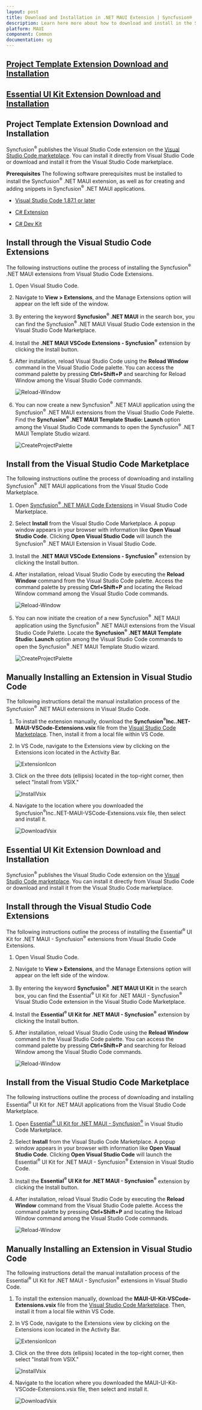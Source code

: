 ```yaml
---
layout: post
title: Download and Installation in .NET MAUI Extension | Syncfusion®
description: Learn here more about how to download and install in the Syncfusion® .NET MAUI Extension for Visual Studio Code and much more.
platform: MAUI
component: Common
documentation: ug
---
```


## [Project Template Extension Download and Installation](https://help.syncfusion.com/maui/visual-studio-integration/download-and-installation#project-template-extension-download-and-installation)

## [Essential UI Kit Extension Download and Installation](https://help.syncfusion.com/maui/visual-studio-integration/download-and-installation#essential-ui-kitextension-download-and-iInstallation)

## Project Template Extension Download and Installation
Syncfusion<sup>®</sup> publishes the Visual Studio Code extension on the [Visual Studio Code marketplace](https://marketplace.visualstudio.com/items?itemName=SyncfusionInc.MAUI-VSCode-Extensions). You can install it directly from Visual Studio Code or download and install it from the Visual Studio Code marketplace.

**Prerequisites**
The following software prerequisites must be installed to install the Syncfusion<sup>®</sup> .NET MAUI extension, as well as for creating and adding snippets in Syncfusion<sup>®</sup> .NET MAUI applications.

* [Visual Studio Code 1.87.1 or later](https://code.visualstudio.com/download)

* [C# Extension ](https://marketplace.visualstudio.com/items?itemName=ms-dotnettools.csharp) 

* [C# Dev Kit](https://marketplace.visualstudio.com/items?itemName=ms-dotnettools.csdevkit)

## Install through the Visual Studio Code Extensions
The following instructions outline the process of installing the Syncfusion<sup>®</sup> .NET MAUI extensions from Visual Studio Code Extensions.

1.	Open Visual Studio Code.

2.	Navigate to **View > Extensions**, and the Manage Extensions option will appear on the left side of the window.

3.	By entering the keyword **Syncfusion<sup>®</sup> .NET MAUI** in the search box, you can find the Syncfusion<sup>®</sup> .NET MAUI Visual Studio Code extension in the Visual Studio Code Marketplace.

4.	Install the **.NET MAUI VSCode Extensions - Syncfusion<sup>®</sup>** extension by clicking the Install button.

5.	After installation, reload Visual Studio Code using the **Reload Window** command in the Visual Studio Code palette. You can access the command palette by pressing **Ctrl+Shift+P** and searching for Reload Window among the Visual Studio Code commands.

    ![Reload-Window](images/Reload-Window.png)

6.	You can now create a new Syncfusion<sup>®</sup> .NET MAUI application using the Syncfusion<sup>®</sup> .NET MAUI extensions from the Visual Studio Code Palette. Find the **Syncfusion<sup>®</sup> .NET MAUI Template Studio: Launch** option among the Visual Studio Code commands to open the Syncfusion<sup>®</sup> .NET MAUI Template Studio wizard.

    ![CreateProjectPalette](images/CreateProjectPalette.png)

## Install from the Visual Studio Code Marketplace

The following instructions outline the process of downloading and installing Syncfusion<sup>®</sup> .NET MAUI applications from the Visual Studio Code Marketplace.

1.	Open [Syncfusion<sup>®</sup> .NET MAUI Code Extensions](https://marketplace.visualstudio.com/items?itemName=SyncfusionInc.MAUI-VSCode-Extensions) in Visual Studio Code Marketplace.

2.	Select **Install** from the Visual Studio Code Marketplace. A popup window appears in your browser with information like **Open Visual Studio Code**. Clicking **Open Visual Studio Code** will launch the Syncfusion<sup>®</sup> .NET MAUI Extension in Visual Studio Code.

3.	Install the **.NET MAUI VSCode Extensions - Syncfusion<sup>®</sup>** extension by clicking the Install button.

4.	After installation, reload Visual Studio Code by executing the **Reload Window** command from the Visual Studio Code palette. Access the command palette by pressing **Ctrl+Shift+P** and locating the Reload Window command among the Visual Studio Code commands.

    ![Reload-Window](images/Reload-Window.png)
5.	You can now initiate the creation of a new Syncfusion<sup>®</sup> .NET MAUI application using the Syncfusion<sup>®</sup> .NET MAUI extensions from the Visual Studio Code Palette. Locate the **Syncfusion<sup>®</sup> .NET MAUI Template Studio: Launch** option among the Visual Studio Code commands to open the Syncfusion<sup>®</sup> .NET MAUI Template Studio wizard.

    ![CreateProjectPalette](images/CreateProjectPalette.png)

## Manually Installing an Extension in Visual Studio Code

The following instructions detail the manual installation process of the Syncfusion<sup>®</sup> .NET MAUI extensions in Visual Studio Code.

1.	To install the extension manually, download the **Syncfusion<sup>®</sup>Inc..NET-MAUI-VSCode-Extensions.vsix** file from the [Visual Studio Code Marketplace](https://marketplace.visualstudio.com/items?itemName=SyncfusionInc.MAUI-VSCode-Extensions). Then, install it from a local file within VS Code.

2.	In VS Code, navigate to the Extensions view by clicking on the Extensions icon located in the Activity Bar.

    ![ExtensionIcon](images/ExtensionIcon.png)

3.	Click on the three dots (ellipsis) located in the top-right corner, then select "Install from VSIX."
  
    ![InstallVsix](images/InstallVsix.png)

4.	Navigate to the location where you downloaded the Syncfusion<sup>®</sup>Inc..NET-MAUI-VSCode-Extensions.vsix file, then select and install it.

    ![DownloadVsix](images/DownloadVsix.png)
    

## Essential UI Kit Extension Download and Installation
Syncfusion<sup>®</sup> publishes the Visual Studio Code extension on the [Visual Studio Code marketplace](https://marketplace.visualstudio.com/items?itemName=SyncfusionInc.MAUI-UI-Kit-VSCode-Extensions). You can install it directly from Visual Studio Code or download and install it from the Visual Studio Code marketplace.

## Install through the Visual Studio Code Extensions
The following instructions outline the process of installing the Essential<sup>®</sup> UI Kit for .NET MAUI - Syncfusion<sup>®</sup> extensions from Visual Studio Code Extensions.

1.	Open Visual Studio Code.

2.	Navigate to **View > Extensions**, and the Manage Extensions option will appear on the left side of the window.

3.	By entering the keyword **Syncfusion<sup>®</sup> .NET MAUI UI Kit** in the search box, you can find the Essential<sup>®</sup> UI Kit for .NET MAUI - Syncfusion<sup>®</sup> Visual Studio Code extension in the Visual Studio Code Marketplace.

4.	Install the **Essential<sup>®</sup> UI Kit for .NET MAUI - Syncfusion<sup>®</sup>** extension by clicking the Install button.

5.	After installation, reload Visual Studio Code using the **Reload Window** command in the Visual Studio Code palette. You can access the command palette by pressing **Ctrl+Shift+P** and searching for Reload Window among the Visual Studio Code commands.

    ![Reload-Window](images/Reload-Window.png)

## Install from the Visual Studio Code Marketplace

The following instructions outline the process of downloading and installing Essential<sup>®</sup> UI Kit for .NET MAUI applications from the Visual Studio Code Marketplace.

1.	Open [Essential<sup>®</sup> UI Kit for .NET MAUI - Syncfusion<sup>®</sup>](https://marketplace.visualstudio.com/items?itemName=SyncfusionInc.MAUI-UI-Kit-VSCode-Extensions) in Visual Studio Code Marketplace.

2.	Select **Install** from the Visual Studio Code Marketplace. A popup window appears in your browser with information like **Open Visual Studio Code**. Clicking **Open Visual Studio Code** will launch the Essential<sup>®</sup> UI Kit for .NET MAUI - Syncfusion<sup>®</sup> Extension in Visual Studio Code.

3.	Install the **Essential<sup>®</sup> UI Kit for .NET MAUI - Syncfusion<sup>®</sup>** extension by clicking the Install button.

4.	After installation, reload Visual Studio Code by executing the **Reload Window** command from the Visual Studio Code palette. Access the command palette by pressing **Ctrl+Shift+P** and locating the Reload Window command among the Visual Studio Code commands.

    ![Reload-Window](images/Reload-Window.png)

## Manually Installing an Extension in Visual Studio Code

The following instructions detail the manual installation process of the Essential<sup>®</sup> UI Kit for .NET MAUI - Syncfusion<sup>®</sup> extensions in Visual Studio Code.

1.	To install the extension manually, download the **MAUI-UI-Kit-VSCode-Extensions.vsix** file from the [Visual Studio Code Marketplace](https://marketplace.visualstudio.com/items?itemName=SyncfusionInc.MAUI-UI-Kit-VSCode-Extensions). Then, install it from a local file within VS Code.

2.	In VS Code, navigate to the Extensions view by clicking on the Extensions icon located in the Activity Bar.

    ![ExtensionIcon](images/ExtensionIcon.png)

3.	Click on the three dots (ellipsis) located in the top-right corner, then select "Install from VSIX."
  
    ![InstallVsix](images/InstallVsix.png)

4.	Navigate to the location where you downloaded the MAUI-UI-Kit-VSCode-Extensions.vsix file, then select and install it.

    ![DownloadVsix](images/MauiUiKitDownloadVsix.png)